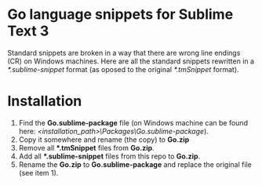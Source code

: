# Go language snippets for Sublime Text 3
Standard snippets are broken in a way that there are wrong line endings (CR) on Windows machines. Here are all the standard snippets rewritten in a _*.sublime-snippet_ format (as oposed to the original _*.tmSnippet_ format).

# Installation
1. Find the **Go.sublime-package** file (on Windows machine can be found here: *\<installation_path\>\Packages\Go.sublime-package*).
2. Copy it somewhere and rename (the copy) to **Go.zip**
3. Remove all __*.tmSnippet__ files from **Go.zip**.
4. Add all __*.sublime-snippet__ files from this repo to **Go.zip**.
5. Rename the **Go.zip** to **Go.sublime-package** and replace the original file (see item 1).
